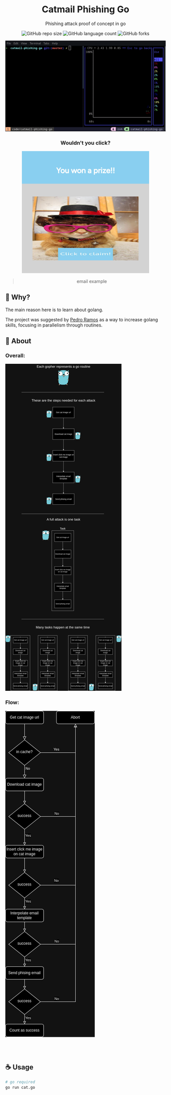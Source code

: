 <div align="center">

# Catmail Phishing Go

Phishing attack proof of concept in go

![GitHub repo size](https://img.shields.io/github/repo-size/vzsoares/catmail-phishing-go?style=for-the-badge)
![GitHub language count](https://img.shields.io/github/languages/count/vzsoares/catmail-phishing-go?style=for-the-badge)
![GitHub forks](https://img.shields.io/github/forks/vzsoares/catmail-phishing-go?style=for-the-badge)

<p align="center">
<img src="static/maingif.gif" alt="main gif" width="600px"/>
</p>

### Wouldn't you click?

<p>
<img src="static/emaileg.png" alt="email example" width="400px"/>
</p>

> email example

</div>

## 🦩 **Why?**

The main reason here is to learn about golang.

The project was suggested by [Pedro Ramos](https://github.com/phramos07) as a way to increase golang skills, focusing in parallelism through routines.

## **🚀 About**

### Overall:

<p>
<img src="static/catmail-phishing-go.jpg" alt="email example"/>
</p>

### Flow:

<p>
<img src="static/catmail-phising-go-flow.jpg" alt="email example"/>
</p>

</br>
</br>

## **☕ Usage**

```sh
# go required
go run cat.go
```
